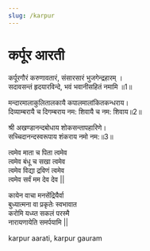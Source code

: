 ```yaml
---
slug: /karpur
---
```


# कर्पूर आरती


कर्पूरगौरं करुणावतारं, संसारसारं भुजगेन्द्रहारम् ।<br />
सदावसन्तं हृदयारविन्दे, भवं भवानीसहितं नमामि ॥1॥

मन्दारमालाकुलितालकायै कपालमालांकितकन्धराय।<br />
दिव्याम्बरायै च दिगम्बराय नम: शिवायै च नम: शिवाय॥2॥

श्री अखण्डानन्दबोधाय शोकसन्तापहारिणे।<br />
सच्चिदानन्दस्वरूपाय शंकराय नमो नम:॥3॥

त्वमेव माता च पिता त्वमेव<br />
त्वमेव बंधू च सखा त्वमेव<br />
त्वमेव विद्या द्रविणं त्वमेव<br />
त्वमेव सर्वं मम देव देव ||

कायेन वाचा मनसेंद्रियैर्वा<br />
बुध्यात्मना वा प्रकृतेः स्वभावात<br />
करोमि यध्य्त सकलं परस्मै<br />
नारायणायेति समर्पयामि ||

<span class='index-text'> karpur aarati, karpur gauram </span>